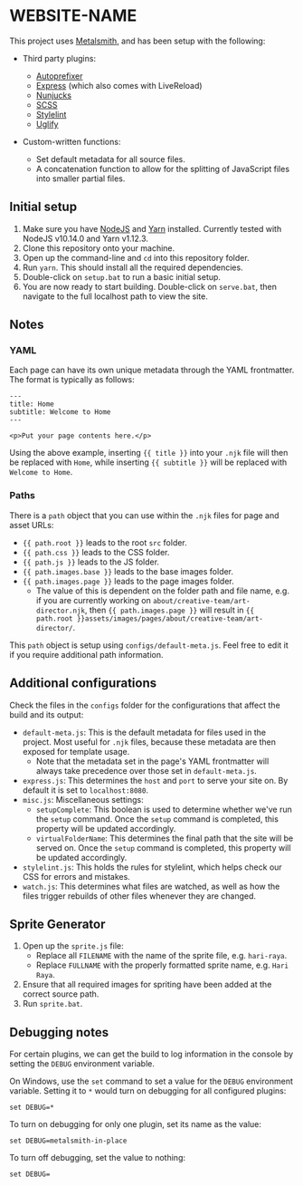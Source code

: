 # WEBSITE-NAME

This project uses [Metalsmith](http://metalsmith.io), and has been setup with the following:

- Third party plugins:
    - [Autoprefixer](https://github.com/postcss/autoprefixer)
    - [Express](https://github.com/chiefy/metalsmith-express) (which also comes with LiveReload)
    - [Nunjucks](https://mozilla.github.io/nunjucks/)
    - [SCSS](http://sass-lang.com/)
    - [Stylelint](https://stylelint.io/)
    - [Uglify](https://github.com/ksmithut/metalsmith-uglify)

- Custom-written functions:
    - Set default metadata for all source files.
    - A concatenation function to allow for the splitting of JavaScript files into smaller partial files.

## Initial setup

1. Make sure you have [NodeJS](http://nodejs.org) and [Yarn](http://yarnpkg.com/) installed. Currently tested with NodeJS v10.14.0 and Yarn v1.12.3.
2. Clone this repository onto your machine.
3. Open up the command-line and `cd` into this repository folder.
4. Run `yarn`. This should install all the required dependencies.
5. Double-click on `setup.bat` to run a basic initial setup.
6. You are now ready to start building. Double-click on `serve.bat`, then navigate to the full localhost path to view the site.

## Notes

### YAML

Each page can have its own unique metadata through the YAML frontmatter. The format is typically as follows:

```
---
title: Home
subtitle: Welcome to Home
---

<p>Put your page contents here.</p>
```

Using the above example, inserting `{{ title }}` into your `.njk` file will then be replaced with `Home`, while inserting `{{ subtitle }}` will be replaced with `Welcome to Home`.

### Paths

There is a `path` object that you can use within the `.njk` files for page and asset URLs:

- `{{ path.root }}` leads to the root `src` folder.
- `{{ path.css }}` leads to the CSS folder.
- `{{ path.js }}` leads to the JS folder.
- `{{ path.images.base }}` leads to the base images folder.
- `{{ path.images.page }}` leads to the page images folder.
    - The value of this is dependent on the folder path and file name, e.g. if you are currently working on `about/creative-team/art-director.njk`, then `{{ path.images.page }}` will result in `{{ path.root }}assets/images/pages/about/creative-team/art-director/`.

This `path` object is setup using `configs/default-meta.js`. Feel free to edit it if you require additional path information.

## Additional configurations

Check the files in the `configs` folder for the configurations that affect the build and its output:

- `default-meta.js`: This is the default metadata for files used in the project. Most useful for `.njk` files, because these metadata are then exposed for template usage.
    - Note that the metadata set in the page's YAML frontmatter will always take precedence over those set in `default-meta.js`.
- `express.js`: This determines the `host` and `port` to serve your site on. By default it is set to `localhost:8080`.
- `misc.js`: Miscellaneous settings:
    - `setupComplete`: This boolean is used to determine whether we've run the `setup` command. Once the `setup` command is completed, this property will be updated accordingly.
    - `virtualFolderName`: This determines the final path that the site will be served on. Once the `setup` command is completed, this property will be updated accordingly.
- `stylelint.js`: This holds the rules for stylelint, which helps check our CSS for errors and mistakes.
- `watch.js`: This determines what files are watched, as well as how the files trigger rebuilds of other files whenever they are changed.

## Sprite Generator

1. Open up the `sprite.js` file:
    - Replace all `FILENAME` with the name of the sprite file, e.g. `hari-raya`.
    - Replace `FULLNAME` with the properly formatted sprite name, e.g. `Hari Raya`.
2. Ensure that all required images for spriting have been added at the correct source path.
3. Run `sprite.bat`.

## Debugging notes

For certain plugins, we can get the build to log information in the console by setting the `DEBUG` environment variable.

On Windows, use the `set` command to set a value for the `DEBUG` environment variable. Setting it to `*` would turn on debugging for all configured plugins:

    set DEBUG=*

To turn on debugging for only one plugin, set its name as the value:

    set DEBUG=metalsmith-in-place

To turn off debugging, set the value to nothing:

    set DEBUG=